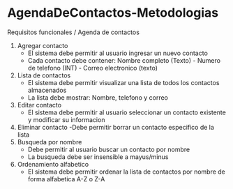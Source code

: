 # AgendaDeContactos-Metodologias

Requisitos funcionales / Agenda de contactos

1. Agregar contacto
   - El sistema debe permitir al usuario ingresar un nuevo contacto
   - Cada contacto debe contener: Nombre completo (Texto) - Numero de telefono (INT) - Correo electronico (texto)
2. Lista de contactos
    - El sistema debe permitir visualizar una lista de todos los contactos almacenados
    - La lista debe mostrar: Nombre, telefono y correo
3. Editar contacto
   - El sistema debe permitir al usuario seleccionar un contacto existente y modificar su informacion
4. Eliminar contacto
   -Debe permitir borrar un contacto especifico de la lista
5. Busqueda por nombre
   - Debe permitir al usuario buscar un contacto por nombre
   - La busqueda debe ser insensible a mayus/minus
6. Ordenamiento alfabetico
   - El sistema debe permitir ordenar la lista de contactos por nombre de forma alfabetica A-Z o Z-A
